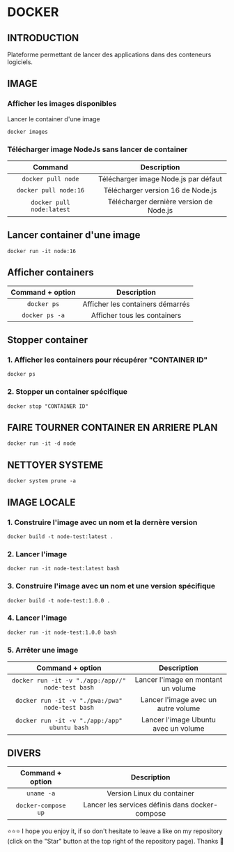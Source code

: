 # DOCKER
## INTRODUCTION
Plateforme permettant de lancer des applications dans des conteneurs logiciels.
## IMAGE
### Afficher les images disponibles
Lancer le container d'une image
```shell
docker images
```
### Télécharger image NodeJs sans lancer de container
| Command          | Description |
| :--------------: | :---------: |
|`docker pull node`|Télécharger image Node.js par défaut|
|`docker pull node:16`|Télécharger version 16 de Node.js|
|`docker pull node:latest`|Télécharger dernière version de Node.js|
## Lancer container d'une image
```shell
docker run -it node:16
```
## Afficher containers
| Command + option | Description |
| :--------------: | :---------: |
|`docker ps`|Afficher les containers démarrés|
|`docker ps -a`|Afficher tous les containers|
## Stopper container
### 1. Afficher les containers pour récupérer "CONTAINER ID"
```shell
docker ps
```
### 2. Stopper un container spécifique
```shell
docker stop "CONTAINER ID"
```
## FAIRE TOURNER CONTAINER EN ARRIERE PLAN
```shell
docker run -it -d node
```
## NETTOYER SYSTEME
```shell
docker system prune -a
```
## IMAGE LOCALE
### 1. Construire l'image avec un nom et la dernère version
```shell
docker build -t node-test:latest .
```
### 2. Lancer l'image
```shell
docker run -it node-test:latest bash
```
### 3. Construire l'image avec un nom et une version spécifique
```shell
docker build -t node-test:1.0.0 .
```
### 4. Lancer l'image
```shell
docker run -it node-test:1.0.0 bash
```
### 5. Arrêter une image
| Command + option | Description |
| :--------------: | :---------: |
|`docker run -it -v "./app:/app//" node-test bash`|Lancer l'image en montant un volume|
|`docker run -it -v "./pwa:/pwa" node-test bash`|Lancer l'image avec un autre volume|
|`docker run -it -v "./app:/app" ubuntu bash`|Lancer l'image Ubuntu avec un volume|
## DIVERS
| Command + option | Description |
| :--------------: | :---------: |
|`uname -a`|Version Linux du container|
|`docker-compose up`|	Lancer les services définis dans docker-compose|

⭐⭐⭐ I hope you enjoy it, if so don't hesitate to leave a like on my repository (click on the "Star" button at the top right of the repository page). Thanks 🤗
